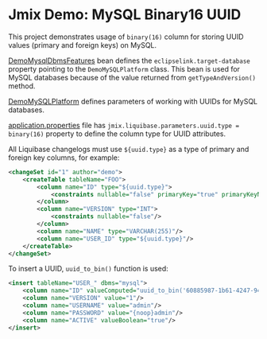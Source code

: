 # Jmix Demo: MySQL Binary16 UUID

This project demonstrates usage of `binary(16)` column for storing UUID values (primary and foreign keys) on MySQL.

[DemoMysqlDbmsFeatures](src/main/java/com/company/demo/dbms/DemoMysqlDbmsFeatures.java) bean defines the `eclipselink.target-database` property pointing to the `DemoMySQLPlatform` class. This bean is used for MySQL databases because of the value returned from `getTypeAndVersion()` method. 

[DemoMySQLPlatform](src/main/java/com/company/demo/dbms/DemoMySQLPlatform.java) defines parameters of working with UUIDs for MySQL databases.

[application.properties](src/main/resources/application.properties) file has `jmix.liquibase.parameters.uuid.type = binary(16)` property to define the column type for UUID attributes. 

All Liquibase changelogs must use `${uuid.type}` as a type of primary and foreign key columns, for example:

```xml
<changeSet id="1" author="demo">
    <createTable tableName="FOO">
        <column name="ID" type="${uuid.type}">
            <constraints nullable="false" primaryKey="true" primaryKeyName="PK_FOO"/>
        </column>
        <column name="VERSION" type="INT">
            <constraints nullable="false"/>
        </column>
        <column name="NAME" type="VARCHAR(255)"/>
        <column name="USER_ID" type="${uuid.type}"/>
    </createTable>
</changeSet>
```

To insert a UUID, `uuid_to_bin()` function is used: 

```xml
<insert tableName="USER_" dbms="mysql">
    <column name="ID" valueComputed="uuid_to_bin('60885987-1b61-4247-94c7-dff348347f93')"/>
    <column name="VERSION" value="1"/>
    <column name="USERNAME" value="admin"/>
    <column name="PASSWORD" value="{noop}admin"/>
    <column name="ACTIVE" valueBoolean="true"/>
</insert>
```
